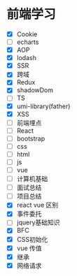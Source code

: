 # 前端学习
- [x] Cookie
- [ ] echarts
- [x] AOP
- [x] lodash
- [x] SSR
- [x] 跨域
- [x] Redux
- [x] shadowDom
- [ ] TS
- [x] umi-library(father)
- [x] XSS
- [ ] 前端埋点
- [ ] React
- [ ] bootstrap
- [ ] css
- [ ] html
- [ ] js
- [ ] vue
- [ ] 计算机基础
- [ ] 面试总结
- [ ] 项目总结
- [x] react vue 区别
- [x] 事件委托
- [ ] jquery基础知识
- [x] BFC
- [x] CSS初始化
- [x] vue 传值
- [x] 继承
- [x] 网络请求
